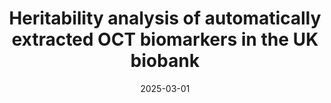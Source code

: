 ---
title: "Heritability analysis of automatically extracted OCT biomarkers in the UK biobank"
collection: publications
permalink: /publication/preprint-oct
excerpt: #
date: 2025-03-01
venue: preprint
paperurl: #
citation: #
authors: <u>Jeong, M.</u>, Chiu, A. M., An, U., Avram, O., Zekavat S., and Sankararaman S.
category: preprints
---